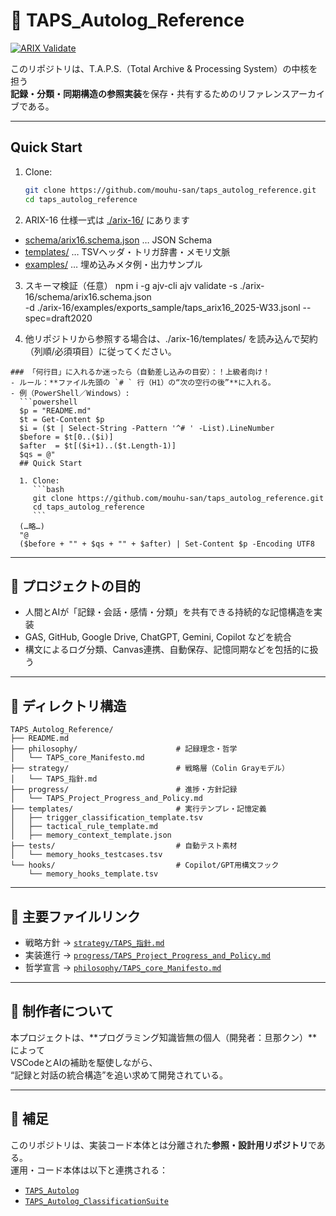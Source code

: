 # 📘 TAPS_Autolog_Reference
[![ARIX Validate](https://github.com/mouhu-san/taps_autolog_reference/actions/workflows/arix-validate.yml/badge.svg)](https://github.com/mouhu-sam/taps_autolog_reference/actions/workflows/arix-validate.yml)

このリポジトリは、T.A.P.S.（Total Archive & Processing System）の中核を担う  
**記録・分類・同期構造の参照実装**を保存・共有するためのリファレンスアーカイブである。

---
## Quick Start

1. Clone:
   ```bash
   git clone https://github.com/mouhu-san/taps_autolog_reference.git
   cd taps_autolog_reference
   ```

2. ARIX-16 仕様一式は [./arix-16/](./arix-16/) にあります 

 - [schema/arix16.schema.json](./arix-16/schema/arix16.schema.json) … JSON Schema  
 - [templates/](./arix-16/templates/) … TSVヘッダ・トリガ辞書・メモリ文脈  
 - [examples/](./arix-16/examples/) … 埋め込みメタ例・出力サンプル

  
3. スキーマ検証（任意）
 npm i -g ajv-cli
 ajv validate -s ./arix-16/schema/arix16.schema.json \
  -d ./arix-16/examples/exports_sample/taps_arix16_2025-W33.jsonl --spec=draft2020

1. 他リポジトリから参照する場合は、./arix-16/templates/ を読み込んで契約（列順/必須項目）に従ってください。
```
### 「何行目」に入れるか迷ったら（自動差し込みの目安）：！上級者向け！
- ルール：**ファイル先頭の `# ` 行（H1）の“次の空行の後”**に入れる。  
- 例（PowerShell／Windows）:
  ```powershell
  $p = "README.md"
  $t = Get-Content $p
  $i = ($t | Select-String -Pattern '^# ' -List).LineNumber
  $before = $t[0..($i)]
  $after  = $t[($i+1)..($t.Length-1)]
  $qs = @"
  ## Quick Start

  1. Clone:
     ```bash
     git clone https://github.com/mouhu-san/taps_autolog_reference.git
     cd taps_autolog_reference
     ```
  (…略…)
  "@
  ($before + "" + $qs + "" + $after) | Set-Content $p -Encoding UTF8
```
---
## 🎯 プロジェクトの目的

- 人間とAIが「記録・会話・感情・分類」を共有できる持続的な記憶構造を実装
- GAS, GitHub, Google Drive, ChatGPT, Gemini, Copilot などを統合
- 構文によるログ分類、Canvas連携、自動保存、記憶同期などを包括的に扱う

---

## 🧱 ディレクトリ構造

```
TAPS_Autolog_Reference/
├── README.md
├── philosophy/                      # 記録理念・哲学
│   └── TAPS_core_Manifesto.md
├── strategy/                        # 戦略層（Colin Grayモデル）
│   └── TAPS_指針.md
├── progress/                        # 進捗・方針記録
│   └── TAPS_Project_Progress_and_Policy.md
├── templates/                       # 実行テンプレ・記憶定義
│   ├── trigger_classification_template.tsv
│   ├── tactical_rule_template.md
│   ├── memory_context_template.json
├── tests/                           # 自動テスト素材
│   └── memory_hooks_testcases.tsv
└── hooks/                           # Copilot/GPT用構文フック
    └── memory_hooks_template.tsv
```

---

## 🔗 主要ファイルリンク

- 戦略方針 → [`strategy/TAPS_指針.md`](./strategy/TAPS_指針.md)
- 実装進行 → [`progress/TAPS_Project_Progress_and_Policy.md`](./progress/TAPS_Project_Progress_and_Policy.md)
- 哲学宣言 → [`philosophy/TAPS_core_Manifesto.md`](./philosophy/TAPS_core_Manifesto.md)

---

## 👤 制作者について

本プロジェクトは、**プログラミング知識皆無の個人（開発者：旦那クン）**によって  
VSCodeとAIの補助を駆使しながら、  
“記録と対話の統合構造”を追い求めて開発されている。

---

## 📌 補足

このリポジトリは、実装コード本体とは分離された**参照・設計用リポジトリ**である。  
運用・コード本体は以下と連携される：

- [`TAPS_Autolog`](https://github.com/mouhu-san/TAPS_Autolog)
- [`TAPS_Autolog_ClassificationSuite`](https://github.com/mouhu-san/TAPS_Autolog_ClassificationSuite)

